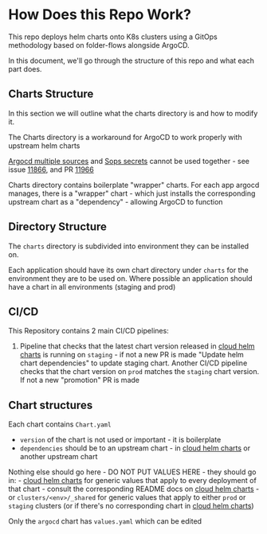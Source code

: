 # How Does this Repo Work?

This repo deploys helm charts onto K8s clusters using a GitOps methodology based on folder-flows alongside ArgoCD.

In this document, we'll go through the structure of this repo and what each part does.

## Charts Structure

In this section we will outline what the charts directory is and how to modify it.

The Charts directory is a workaround for ArgoCD to work properly with upstream helm charts

[Argocd multiple sources](https://argo-cd.readthedocs.io/en/stable/user-guide/multiple_sources/) and [Sops secrets](https://github.com/jkroepke/helm-secrets/wiki/ArgoCD-Integration) cannot be used together
    - see issue [11866](https://github.com/argoproj/argo-cd/issues/11866), and PR [11966](https://github.com/argoproj/argo-cd/pull/11966)

Charts directory contains boilerplate "wrapper" charts. For each app argocd manages, there is a "wrapper" chart - which just installs the corresponding upstream chart as a "dependency" - allowing ArgoCD to function


## Directory Structure
The `charts` directory is subdivided into environment they can be installed on. 

Each application should have its own chart directory under `charts` for the environment they are to be used on. 
Where possible an application should have a chart in all environments (staging and prod)


## CI/CD
This Repository contains 2 main CI/CD pipelines:

1. Pipeline that checks that the latest chart version released in [cloud helm charts](https://github.com/stfc/cloud-helm-charts) is running on `staging` - if not a new PR is made "Update helm chart dependencies" to update staging chart. 
Another CI/CD pipeline checks that the chart version on `prod` matches the `staging` chart version. If not a new "promotion" PR is made


## Chart structures
Each chart contains `Chart.yaml` 
- `version` of the chart is not used or important - it is boilerplate
- `dependencies` should be to an upstream chart - in [cloud helm charts](https://github.com/stfc/cloud-helm-charts) or another upstream chart

Nothing else should go here - DO NOT PUT VALUES HERE - they should go in: 
    - [cloud helm charts](https://github.com/stfc/cloud-helm-charts) for generic values that apply to every deployment of that chart 
      - consult the corresponding README docs on [cloud helm charts](https://github.com/stfc/cloud-helm-charts)
    - or `clusters/<env>/_shared` for generic values that apply to either `prod` or `staging` clusters (or if there's no corresponding chart in [cloud helm charts](https://github.com/stfc/cloud-helm-charts))

Only the `argocd` chart has `values.yaml` which can be edited
